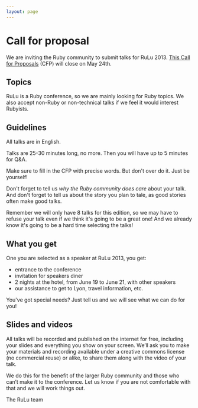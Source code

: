 ```yaml
---
layout: page
---
```

Call for proposal
=================

We are inviting the Ruby community to submit talks for RuLu 2013.
[This Call for Proposals](https://docs.google.com/forms/d/1a9KqfkiJ73x-amtUzM_rvkk0F3EXSPJW9mZ5vSd6SHY/viewform) (CFP) will close on May 24th.

Topics
------

RuLu is a Ruby conference, so we are mainly looking for Ruby topics.
We also accept non-Ruby or non-technical talks if we feel it would interest Rubyists.

Guidelines
----------

All talks are in English.

Talks are 25-30 minutes long, no more. Then you will have up to 5 minutes for Q&A.

Make sure to fill in the CFP with precise words. But don't over do it. Just be yourself!

Don't forget to tell us *why the Ruby community does care* about your talk. And don't forget to tell us about the story you plan to tale, as good stories often make good talks.

Remember we will only have 8 talks for this edition, so we may have to refuse your talk even if we think it's going to be a great one! And we already know it's going to be a hard time selecting the talks!

What you get
------------

One you are selected as a speaker at RuLu 2013, you get:

- entrance to the conference
- invitation for speakers diner
- 2 nights at the hotel, from June 19 to June 21, with other speakers
- our assistance to get to Lyon, travel information, etc.

You've got special needs? Just tell us and we will see what we can do for you!

Slides and videos
-----------------

All talks will be recorded and published on the internet for free, including your slides and everything you show on your screen. We’ll ask you to make your materials and recording available under a creative commons license (no commercial reuse) or alike, to share them along with the video of your talk.

We do this for the benefit of the larger Ruby community and those who can’t make it to the conference. Let us know if you are not comfortable with that and we will work things out.

The RuLu team
